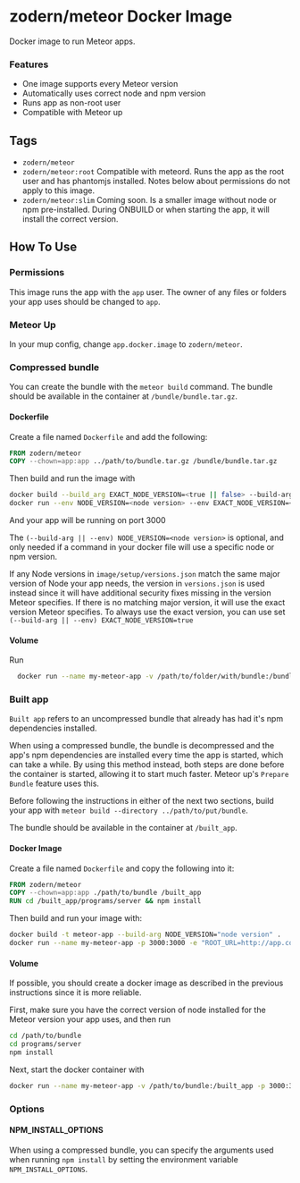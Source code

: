 zodern/meteor Docker Image
===

Docker image to run Meteor apps.

### Features

- One image supports every Meteor version
- Automatically uses correct node and npm version
- Runs app as non-root user
- Compatible with Meteor up

## Tags

- `zodern/meteor`
- `zodern/meteor:root` Compatible with meteord. Runs the app as the root user and has phantomjs installed. Notes below about permissions do not apply to this image.
- `zodern/meteor:slim` Coming soon. Is a smaller image without node or npm pre-installed. During ONBUILD or when starting the app, it will install the correct version.

## How To Use

### Permissions

This image runs the app with the `app` user. The owner of any files or folders your app uses should be changed to `app`.

### Meteor Up

In your mup config, change `app.docker.image` to `zodern/meteor`.

### Compressed bundle

You can create the bundle with the `meteor build` command. The bundle should be available in the container at `/bundle/bundle.tar.gz`.

#### Dockerfile

Create a file named `Dockerfile` and add the following:

```Dockerfile
FROM zodern/meteor
COPY --chown=app:app ../path/to/bundle.tar.gz /bundle/bundle.tar.gz
```

Then build and run the image with

```bash
docker build --build_arg EXACT_NODE_VERSION=<true || false> --build-arg NODE_VERSION=<node version> -t meteor-app .
docker run --env NODE_VERSION=<node version> --env EXACT_NODE_VERSION=<true || false> --name my-meteor-app meteor-app
```

And your app will be running on port 3000

The `(--build-arg || --env) NODE_VERSION=<node version>` is optional, and only needed if a command in your docker file will use a specific node or npm version.

If any Node versions in `image/setup/versions.json` match the same major version of Node your app needs, the version in `versions.json` is used instead since it will have additional security fixes missing in the version Meteor specifies. If there is no matching major version, it will use the exact version Meteor specifies. To always use the exact version, you can use set `(--build-arg || --env) EXACT_NODE_VERSION=true`

#### Volume

Run

```bash
  docker run --name my-meteor-app -v /path/to/folder/with/bundle:/bundle -p 3000:3000 -e "ROOT_URL=http://app.com" zodern/meteor
```

### Built app

`Built app` refers to an uncompressed bundle that already has had it's npm dependencies installed.

When using a compressed bundle, the bundle is decompressed and the app's npm dependencies are installed every time the app is started, which can take a while. By using this method instead, both steps are done before the container is started, allowing it to start much faster. Meteor up's `Prepare Bundle` feature uses this.

Before following the instructions in either of the next two sections, build your app with `meteor build --directory ../path/to/put/bundle`.

The bundle should be available in the container at `/built_app`.

#### Docker Image

Create a file named `Dockerfile` and copy the following into it:

```Dockerfile
FROM zodern/meteor
COPY --chown=app:app ./path/to/bundle /built_app
RUN cd /built_app/programs/server && npm install
```

Then build and run your image with:

```bash
docker build -t meteor-app --build-arg NODE_VERSION="node version" .
docker run --name my-meteor-app -p 3000:3000 -e "ROOT_URL=http://app.com" meteor-app
```

#### Volume

If possible, you should create a docker image as described in the previous instructions since it is more reliable.

First, make sure you have the correct version of node installed for the Meteor version your app uses, and then run

```bash
cd /path/to/bundle
cd programs/server
npm install
```

Next, start the docker container with

```bash
docker run --name my-meteor-app -v /path/to/bundle:/built_app -p 3000:3000 -e "ROOT_URL=http://app.com" zodern/meteor
```

### Options

#### NPM_INSTALL_OPTIONS

When using a compressed bundle, you can specify the arguments used when running `npm install` by setting the environment variable `NPM_INSTALL_OPTIONS`.
